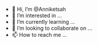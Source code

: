 - 👋 Hi, I’m @Anniketsah
- 👀 I’m interested in ...
- 🌱 I’m currently learning ...
- 💞️ I’m looking to collaborate on ...
- 📫 How to reach me ...

<!---
Anniketsah/Anniketsah is a ✨ special ✨ repository because its `README.md` (this file) appears on your GitHub profile.
You can click the Preview link to take a look at your changes.
--->
